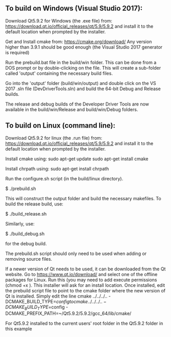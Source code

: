 To build on Windows (Visual Studio 2017):
-----------------------------------------
Download Qt5.9.2 for Windows (the .exe file) from:
 https://download.qt.io/official_releases/qt/5.9/5.9.2
and install it to the default location when prompted by the installer.

Get and Install cmake from:
 https://cmake.org/download/
Any version higher than 3.9.1 should be good enough (the Visual Studio 2017
generator is required)

Run the prebuild.bat file in the build/win folder. This can be done from a DOS
prompt or by double-clicking on the file. This will create a sub-folder called
'output' containing the necessary build files.

Go into the 'output' folder (build/win/output) and double click on the VS 2017
.sln file (DevDriverTools.sln) and build the 64-bit Debug and Release builds.

The release and debug builds of the Developer Driver Tools are now available
in the build/win/Release and build/win/Debug folders.


To build on Linux (command line):
---------------------------------
Download Qt5.9.2 for linux (the .run file) from:
 https://download.qt.io/official_releases/qt/5.9/5.9.2
and install it to the default location when prompted by the installer.

Install cmake using:
 sudo apt-get update
 sudo apt-get install cmake

Install chrpath using:
 sudo apt-get install chrpath

Run the configure.sh script (in the build/linux directory).

$ ./prebuild.sh

This will construct the output folder and build the necessary makefiles. To
build the release build, use:

$ ./build_release.sh

Similarly, use:

$ ./build_debug.sh

for the debug build.

The prebuild.sh script should only need to be used when adding or removing
source files.


If a newer version of Qt needs to be used, it can be downloaded from the Qt website.
Go to https://www.qt.io/download/ and select one of the offline packages for Linux.
Run this (you may need to add execute permissions (chmod +x <downloaded file>). This
installer will ask for an install location. Once installed, edit the prebuild script file
to point to the cmake folder where the new version of Qt is installed. Simply edit the
line
        cmake ../../../.. -DCMAKE_BUILD_TYPE=$config
to
        cmake ../../../.. -DCMAKE_BUILD_TYPE=$config -DCMAKE_PREFIX_PATH=~/Qt5.9.2/5.9.2/gcc_64/lib/cmake/

For Qt5.9.2 installed to the current users' root folder in the Qt5.9.2 folder in this example
